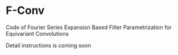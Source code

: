 # F-Conv
Code of Fourier Series Expansion Based Filter Parametrization for Equivariant Convolutions

Detail instructions is coming soon
